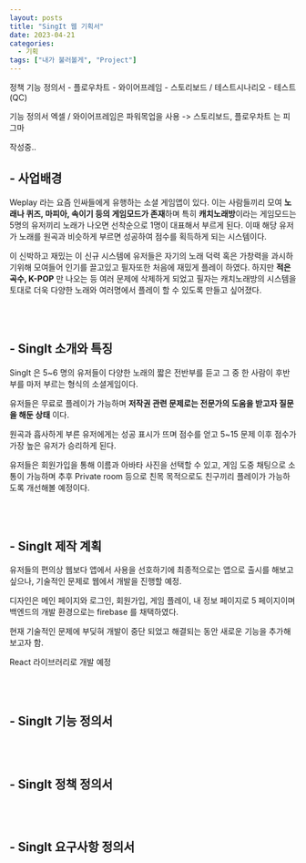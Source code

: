 ```yaml
---
layout: posts
title: "SingIt 웹 기획서"
date: 2023-04-21
categories:
  - 기획
tags: ["내가 불러볼게", "Project"]
---
```


정책 기능 정의서 - 플로우차트 - 와이어프레임 - 스토리보드 / 테스트시나리오 - 테스트(QC)

기능 정의서 엑셀 /
와이어프레임은 파워목업을 사용 -> 스토리보드, 플로우차트 는 피그마

작성중..

## - 사업배경

Weplay 라는 요즘 인싸들에게 유행하는 소셜 게임앱이 있다.
이는 사람들끼리 모여 **노래나 퀴즈, 마피아, 속이기 등의 게임모드가 존재**하며 특히 **캐치노래방**이라는 게임모드는 5명의 유저끼리 노래가 나오면 선착순으로 1명이 대표해서 부르게 된다. 이때 해당 유저가 노래를 원곡과 비슷하게 부르면 성공하여 점수를 획득하게 되는 시스템이다.

이 신박하고 재밌는 이 신규 시스템에 유저들은 자기의 노래 덕력 혹은 가창력을 과시하기위해 모여들어 인기를 끌고있고 필자또한 처음에 재밌게 플레이 하였다. 하지만 **적은 곡수, K-POP** 만 나오는 등 여러 문제에 삭제하게 되었고 필자는 캐치노래방의 시스템을 토대로 더욱 다양한 노래와 여러명에서 플레이 할 수 있도록 만들고 싶어졌다.

<br>
<br>

## - SingIt 소개와 특징

SingIt 은 5~6 명의 유저들이 다양한 노래의 짧은 전반부를 듣고 그 중 한 사람이 후반부를 마저 부르는 형식의 소셜게임이다.

유저들은 무료로 플레이가 가능하며 **저작권 관련 문제로는 전문가의 도움을 받고자 질문을 해둔 상태** 이다.

원곡과 흡사하게 부른 유저에게는 성공 표시가 뜨며 점수를 얻고 5~15 문제 이후 점수가 가장 높은 유저가 승리하게 된다.

유저들은 회원가입을 통해 이름과 아바타 사진을 선택할 수 있고, 게임 도중 채팅으로 소통이 가능하며 추후 Private room 등으로 친목 목적으로도 친구끼리 플레이가 가능하도록 개선해볼 예정이다.

<br>
<br>

## - SingIt 제작 계획

유저들의 편의상 웹보다 앱에서 사용을 선호하기에 최종적으로는 앱으로 출시를 해보고 싶으나, 기술적인 문제로 웹에서 개발을 진행할 예정.

디자인은 메인 페이지와 로그인, 회원가입, 게임 플레이, 내 정보 페이지로 5 페이지이며 백엔드의 개발 환경으로는 firebase 를 채택하였다.

현재 기술적인 문제에 부딪혀 개발이 중단 되었고 해결되는 동안 새로운 기능을 추가해 보고자 함.

React 라이브러리로 개발 예정

<br>
<br>

## - SingIt 기능 정의서

<br>
<br>

## - SingIt 정책 정의서

<br>
<br>

## - SingIt 요구사항 정의서
